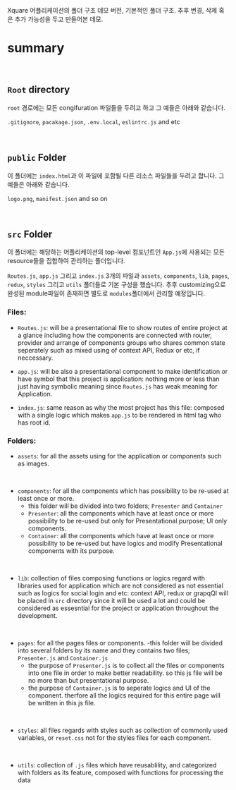 Xquare 어플리케이션의 폴더 구조 데모 버전, 기본적인 풀더 구조.
추후 변경, 삭제 혹은 추가 가능성을 두고 만들어본 데모.

<h1> summary </h1>

<br>

## `Root` directory

`root` 경로에는 모든 congifuration 파일들을 두려고 하고 그 예들은 아래와 같습니다.

`.gitignore`, `pacakage.json`, `.env.local`, `eslintrc.js` and etc

<br>

## `public` Folder

이 폴더에는 `index.html`과 이 파일에 포함될 다른 리소스 파일들을 두려고 합니다. 그 예들은 아래와 같습니다.

`logo.png`, `manifest.json` and so on

<br>

## `src` Folder

이 폴더에는 해당하는 어플리케이션의 top-level 컴포넌트인 `App.js`에 사용되는 모든 resource들을 집합하여 관리하는 폴더입니다.

`Routes.js`, `app.js` 그리고 `index.js` 3개의 파일과
`assets`, `components`, `lib`, `pages`, `redux`, `styles` 그리고 `utils` 폴더들로 기본 구성을 했습니다.
추후 customizing으로 완성된 module파일이 존재하면 별도로 `modules`폴더에서 관리할 예정입니다.

### Files:

- `Routes.js`: will be a presentational file to show routes of entire project at a glance including how the components are connected with router, provider and arrange of components groups who shares common state seperately such as mixed using of context API, Redux or etc, if neccessary.

- `app.js`: will be also a presentational component to make identification or have symbol that this project is application: nothing more or less than just having symbolic meaning since `Routes.js` has weak meaning for Application.

- `index.js`: same reason as why the most project has this file: composed with a single logic which makes `app.js` to be rendered in html tag who has root id.

### Folders:

- `assets`: for all the assets using for the application or components such as images.

<br>

- `components`: for all the components which has possibility to be re-used at least once or more.
  - this folder will be divided into two folders; `Presenter` and `Container`
  - `Presenter`: all the components which have at least once or more possibility to be re-used but only for Presentational purpose; UI only components.
  - `Container`: all the components which have at least once or more possibility to be re-used but have logics and modify Presentational components with its purpose.

<br>

- `lib`: collection of files composing functions or logics regard with libraries used for application which are not considered as not essential such as logics for social login and etc: context API, redux or grapqQl will be placed in `src` directory since it will be used a lot and could be considered as essesntial for the project or application throughout the development.

<br>

- `pages`: for all the pages files or components.
  -this folder will be divided into several folders by its name and they contains two files; `Presenter.js` and `Container.js`
  - the purpose of `Presenter.js` is to collect all the files or components into one file in order to make better readability. so this js file will be no more than but presentational purpose.
  - the purpose of `Container.js` is to seperate logics and UI of the component. therfore all the logics required for this entire page will be written in this js file.

<br>

- `styles`: all files regards with styles such as collection of commonly used variables, or `reset.css` not for the styles files for each component.

<br>

- `utils`: collection of `.js` files which have reusablility, and categorized with folders as its feature, composed with functions for processing the data
